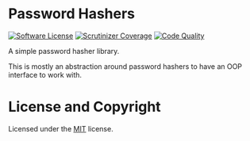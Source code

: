 # Password Hashers

[![Software License](https://img.shields.io/badge/license-MIT-brightgreen.svg?style=flat-square)](LICENSE)
[![Scrutinizer Coverage](https://img.shields.io/scrutinizer/coverage/g/Phauthentic/password-hashers/master.svg?style=flat-square)](https://scrutinizer-ci.com/g/Phauthentic/password-hashers/)
[![Code Quality](https://img.shields.io/scrutinizer/g/Phauthentic/password-hashers/master.svg?style=flat-square)](https://scrutinizer-ci.com/g/Phauthentic/password-hashers/)

A simple password hasher library.

This is mostly an abstraction around password hashers to have an OOP interface to work with.

# License and Copyright

Licensed under the [MIT](LICENSE.txt) license.
